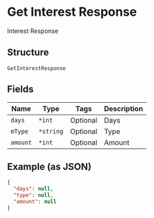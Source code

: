 
# Get Interest Response

Interest Response

## Structure

`GetInterestResponse`

## Fields

| Name | Type | Tags | Description |
|  --- | --- | --- | --- |
| `days` | `*int` | Optional | Days |
| `mType` | `*string` | Optional | Type |
| `amount` | `*int` | Optional | Amount |

## Example (as JSON)

```json
{
  "days": null,
  "type": null,
  "amount": null
}
```


